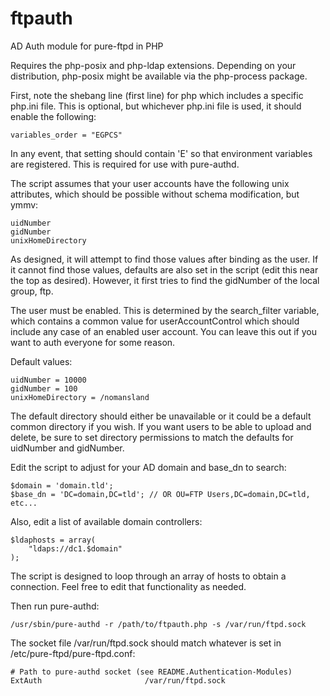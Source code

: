 # ftpauth
AD Auth module for pure-ftpd in PHP

Requires the php-posix and php-ldap extensions.  Depending on your distribution, php-posix might be available via the php-process package.

First, note the shebang line (first line) for php which includes a specific php.ini file.  This is optional, but whichever php.ini file is used, it should enable the following:

	variables_order = "EGPCS"

In any event, that setting should contain 'E' so that environment variables are registered.  This is required for use with pure-authd.

The script assumes that your user accounts have the following unix attributes, which should be possible without schema modification, but ymmv:

	uidNumber
	gidNumber
	unixHomeDirectory

As designed, it will attempt to find those values after binding as the user.  If it cannot find those values, defaults are also set in the script (edit this near the top as desired).  However, it first tries to find the gidNumber of the local group, ftp.

The user must be enabled.  This is determined by the search_filter variable, which contains a common value for userAccountControl which should include any case of an enabled user account.  You can leave this out if you want to auth everyone for some reason.

Default values:

	uidNumber = 10000
	gidNumber = 100
	unixHomeDirectory = /nomansland

The default directory should either be unavailable or it could be a default common directory if you wish.  If you want users to be able to upload and delete, be sure to set directory permissions to match the defaults for uidNumber and gidNumber.

Edit the script to adjust for your AD domain and base_dn to search:

	$domain = 'domain.tld';
	$base_dn = 'DC=domain,DC=tld'; // OR OU=FTP Users,DC=domain,DC=tld, etc...

Also, edit a list of available domain controllers:

	$ldaphosts = array(
		"ldaps://dc1.$domain"
	);

The script is designed to loop through an array of hosts to obtain a connection.  Feel free to edit that functionality as needed.

Then run pure-authd:

	/usr/sbin/pure-authd -r /path/to/ftpauth.php -s /var/run/ftpd.sock

The socket file /var/run/ftpd.sock should match whatever is set in /etc/pure-ftpd/pure-ftpd.conf:

	# Path to pure-authd socket (see README.Authentication-Modules)
	ExtAuth                       /var/run/ftpd.sock
